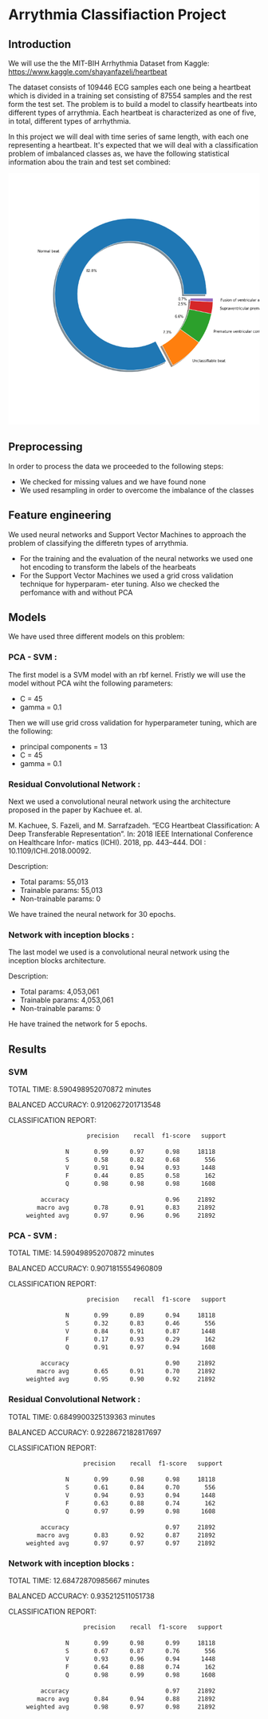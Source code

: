 # Arrythmia Classifiaction Project

## Introduction
We will use the the MIT-BIH Arrhythmia Dataset from Kaggle:
https://www.kaggle.com/shayanfazeli/heartbeat

The dataset consists of 109446 ECG samples each one being a heartbeat which is divided in a training set consisting of 87554 samples and the rest form the test set. The problem is to build a model to classify heartbeats into different types of arrythmia. Each heartbeat is characterized as one of five, in total, different types of arrhythmia.

In this project we will deal with time series of same length, with each one representing a heartbeat. It's expected that we will deal with a classification problem of imbalanced classes as, we have the following statistical information abou the train and test set combined:

<img src="pie.png">

## Preprocessing
In order to process the data we proceeded to the following steps:
 - We checked for missing values and we have found none
 - We used resampling in order to overcome the imbalance of the classes


## Feature engineering
We used neural networks and Support Vector Machines to approach the problem of classifying
the differetn types of arrythmia.
- For the training and the evaluation of the neural networks we used one hot encoding to
  transform the labels of the hearbeats
- For the Support Vector Machines we used a grid cross validation technique for hyperparam-
  eter tuning. Also we checked the perfomance with and without PCA

## Models
We have used three different models on this problem:

### PCA - SVM :
The first model is a SVM model with an rbf kernel. Fristly we will use the model without PCA
wiht the following parameters:
- C = 45
- gamma = 0.1

Then we will use grid cross validation for hyperparameter tuning, which are the following:
- principal components = 13
- C = 45
- gamma = 0.1

### Residual Convolutional Network :
Next we used a convolutional neural network using the architecture proposed in the paper by Kachuee et. al. 

M. Kachuee, S. Fazeli, and M. Sarrafzadeh. “ECG Heartbeat Classification: A Deep
Transferable Representation”. In: 2018 IEEE International Conference on Healthcare Infor-
matics (ICHI). 2018, pp. 443–444. DOI : 10.1109/ICHI.2018.00092.

Description:
- Total params: 55,013
- Trainable params: 55,013
- Non-trainable params: 0

We have trained the neural network for 30 epochs.

### Network with inception blocks :
The last model we used is a convolutional neural network using the inception blocks architecture.

Description:
- Total params: 4,053,061
- Trainable params: 4,053,061
- Non-trainable params: 0

He have trained the network for 5 epochs.

## Results

### SVM
TOTAL TIME: 8.590498952070872 minutes

BALANCED ACCURACY: 0.9120627201713548

CLASSIFICATION REPORT:

                          precision    recall  f1-score   support
            
                    N       0.99      0.97      0.98     18118
                    S       0.58      0.82      0.68       556
                    V       0.91      0.94      0.93      1448
                    F       0.44      0.85      0.58       162
                    Q       0.98      0.98      0.98      1608

             accuracy                           0.96     21892
            macro avg       0.78      0.91      0.83     21892
         weighted avg       0.97      0.96      0.96     21892

### PCA - SVM :
TOTAL TIME: 14.590498952070872 minutes

BALANCED ACCURACY: 0.9071815554960809

CLASSIFICATION REPORT:

                          precision    recall  f1-score   support

                    N       0.99      0.89      0.94     18118
                    S       0.32      0.83      0.46       556
                    V       0.84      0.91      0.87      1448
                    F       0.17      0.93      0.29       162
                    Q       0.91      0.97      0.94      1608

             accuracy                           0.90     21892
            macro avg       0.65      0.91      0.70     21892
         weighted avg       0.95      0.90      0.92     21892


### Residual Convolutional Network :
TOTAL TIME: 0.6849900325139363 minutes

BALANCED ACCURACY: 0.9228672182817697

CLASSIFICATION REPORT:

                         precision    recall  f1-score   support

                    N       0.99      0.98      0.98     18118
                    S       0.61      0.84      0.70       556
                    V       0.94      0.93      0.94      1448
                    F       0.63      0.88      0.74       162
                    Q       0.97      0.99      0.98      1608

             accuracy                           0.97     21892
            macro avg       0.83      0.92      0.87     21892
         weighted avg       0.97      0.97      0.97     21892

### Network with inception blocks :
TOTAL TIME: 12.68472870985667 minutes

BALANCED ACCURACY: 0.935212511051738

CLASSIFICATION REPORT:


                         precision    recall  f1-score   support

                    N       0.99      0.98      0.99     18118
                    S       0.67      0.87      0.76       556
                    V       0.93      0.96      0.94      1448
                    F       0.64      0.88      0.74       162
                    Q       0.98      0.99      0.98      1608

             accuracy                           0.97     21892
            macro avg       0.84      0.94      0.88     21892
         weighted avg       0.98      0.97      0.98     21892
